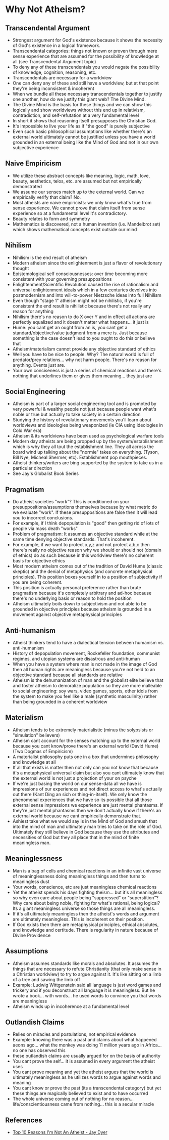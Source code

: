 # Why Not Atheism?

## Transcendental Argument

- Strongest argument for God's existence because it shows the necessity of God's existence in a logical framework.
- Transcendental categories: things not known or proven through mere sense experience that are assumed for the possibility of knowledge at all (see Transcendental Argument topic)
- To deny any of these transcendentals you would negate the possibility of knowledge, cognition, reasoning, etc.
- Transcendentals are necessary for a worldview
- One can deny any of these and still have a worldview, but at that point they're being inconsistent & incoherent
- When we bundle all these necessary transcendentals together to justify one another, how do we justify this giant web?  The Divine Mind.
- The Divine Mind is the basis for these things and we can show this logically and show worldviews without this end up in relativism, contradiction, and self-refutation at a very fundamental level
- In short it shows that reasoning itself presupposes the Christian God.
- It's impossible to live your life as if "the good" is purely subjective
- Even such basic philosophical assumptions like whether there's an external world ultimately cannot be justified unless you have a world grounded in an external being like the Mind of God and not in our own subjective experience

## Naive Empiricism

- We utilize these abstract concepts like meaning, logic, math, love, beauty, aesthetics, telos, etc. are assumed but not empirically demonstrated
- We assume our senses match up to the external world.  Can we empirically verify that claim? No.
- Most atheists are naive empiricists: we only know what's true from sense experience.  We cannot prove that claim itself from sense experience so at a fundamental level it's contradictory.
- Beauty relates to form and symmetry
- Mathematics is discovered, not a human invention (i.e. Mandelbrot set) which shows mathematical concepts exist outside our mind

## Nihilism

- Nihilism is the end result of atheism
- Modern atheism since the enlightenment is just a flavor of revolutionary thought
- Epistemological self consciousnesses: over time becoming more consistent with your governing presuppositions
- Enlightenment/Scientific Revolution caused the rise of rationalism and universal enlightenment ideals which in a few centuries devolves into postmodernism and into will-to-power Nietzsche ideas into full Nihilism
- Even though "stage 1" atheism might not be nihilistic, if you're consistent the end result is nihilistic because there's not really any reason for anything
- Nihilism there's no reason to do X over Y and in effect all actions are perfectly equalized and it doesn't matter what happens... it just is
- Hume: you cant get an ought from an is, you cant get a standard/objective/value judgment from a mere is.  Just because something is the case doesn't lead to you ought to do this or believe that
- Atheism/materialism cannot provide any objective standard of ethics
- Well you have to be nice to people.  Why?  The natural world is full of predator/prey relations... why not harm people.  There's no reason for anything.  Events just are.
- Your own conciseness is just a series of chemical reactions and there's nothing that underlines them or gives them meaning... they just are

## Social Engineering

- Atheism is part of a larger social engineering tool and is promoted by very powerful & wealthy people not just because people want what's noble or true but actually to take society in a certain direction
- Studying the history of revolutionary movements you'll learn about worldviews and ideologies being weaponized (ie CIA using ideologies in Cold War era)
- Atheism & its worldviews have been used as psychological warfare tools
- Modern day atheists are being propped up by the system/establishment which is why they all tout the establishment line.  They all across the board wind up talking about the "normie" takes on everything.  (Tyson, Bill Nye, Micheal Shermer, etc).  Establishment pop mouthpieces.
- Atheist thinkers/writers are bing supported by the system to take us in a particular direction
- See Jay's Globalist Book Series

## Pragmatism

- Do atheist societies "work"?  This is conditioned on your presuppositions/assumptions themselves because by what metric do we evaluate "work".  If these presuppositions are false then it will lead you to incorrect conclusions.
- For example, if I think depopulation is "good" then getting rid of lots of people via mass death "works"
- Problem of pragmatism: It assumes an objective standard while at the same time denying objective standards.  That's incoherent.
- For example, if we want to protect x,y,z and not protect a,b,c then there's really no objective reason why we should or should not (domain of ethics) do as such because in this worldview there's no coherent basis for objective ethics
- Most modern atheism comes out of the tradition of David Hume (classic skeptic) and the denial of metaphysics (and concrete metaphysical principles).  This position boxes yourself in to a position of subjectivity if you are being coherent.
- This position is actually personal preference rather than brute pragmatism because it's completely arbitrary and ad-hoc because there's no underlying basis or reason to hold the position
- Atheism ultimately boils down to subjectivism and not able to be grounded in objective principles because atheism is grounded in a movement against objective metaphysical principles

## Anti-humanism

- Atheist thinkers tend to have a dialectical tension between humanism vs. anti-humanism
- History of depopulation movement, Rockefeller foundation, communist regimes, and utopian systems are disastrous and anti-human
- When you have a system where man is not made in the image of God then all human rights are meaningless because you're not held to an objective standard because all standards are relative
- Atheism is the dehumanization of man and the globalist elite believe that and foster atheism to demoralize population so they are more malleable to social engineering: soy wars, video games, sports, other idols from the system to make you feel like a male (synthetic masculinity) rather than being grounded in a coherent worldview

## Materialism

- Atheism tends to be extremely materialistic (minus the solypsists or "simulation" believers)
- Atheism cant account for the senses matching up to the external world because you cant know/prove there's an external world (David Hume)(Two Dogmas of Empiricism)
- A materialist philosophy puts one in a box that undermines philosophy and knowledge at all
- If all that exists is matter then not only can you not know that because it's a metaphysical universal claim but also you cant ultimately know that the external world is not just a projection of your on psyche
- If we're just basing the world on our sense-data all we have is impressions of our experiences and not direct access to what's actually out there (Kant Ding an sich or thing-in-itself).  We only know the phenomenal experiences that we have so its possible that all those external sense impressions we experience are just mental phantasms.  If they're just mental phantasms then we don't actually know if there's an external world because we cant empirically demonstrate that.
- Ashiest take what we would say is in the Mind of God and smush that into the mind of man and ultimately man tries to take on the role of God.  Ultimately they still believe in God because they use the attributes and necessities of God but they all place that in the mind of finite meaningless man.

## Meaninglessness

- Man is a bag of cells and chemical reactions in an infinite vast universe of meaninglessness doing meaningless things and then turns to meaningless dust
- Your words, conscience, etc are just meaningless chemical reactions
- Yet the atheist spends his days fighting theism... but it's all meaningless so why even care about people being "suppressed" or "superstition"?  Why care about being noble, fighting for what's rational, being logical?  Its a giant meaningless universe so those things are all meaningless.
- If it's all ultimately meaningless then the atheist's words and argument are ultimately meaningless.  This is incoherent on their position.
- If God exists then there are metaphysical principles, ethical absolutes, and knowledge and certitude.  There is regularity in nature because of Divine Providence

## Assumptions

- Atheism assumes standards like morals and absolutes.  It assumes the things that are necessary to refute Christianity (that only make sense in a Christian worldview) to try to argue against it.  It's like sitting on a limb of a tree and sawing the limb off
- Example: Ludwig Wittgenstein said all language is just word games and trickery and if you deconstruct all language it is meaningless.  But he wrote a book... with words... he used words to convince you that words are meaningless
- Atheism winds up in incoherence at a fundamental level

## Outlandish Claims

- Relies on miracles and postulations, not empirical evidence
- Example: knowing there was a past and claims about what happened aeons ago... what the monkey was doing 11 million years ago in Africa... no one has observed this
- these outlandish claims are usually argued for on the basis of authority
- You cant prove the self... it is assumed in every argument the atheist uses
- You cant prove meaning and yet the atheist argues that the world is ultimately meaningless as he utilizes words to argue against words and meaning
- You cant know or prove the past (its a transcendental category) but yet these things are magically believed to exist and to have occurred
- The whole universe coming out of nothing for no reason... life/conscientiousness came from nothing... this is a secular miracle

## References

- [Top 10 Reasons I'm Not An Atheist - Jay Dyer](https://www.youtube.com/watch?v=jZFGrNNjABQ)